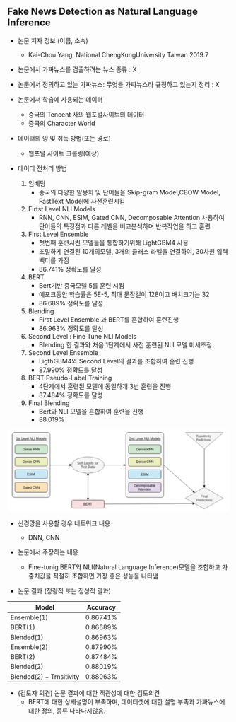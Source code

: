  ## Fake News Detection as Natural Language Inference
 
  * 논문 저자 정보 (이름, 소속)
    - Kai-Chou Yang, National ChengKungUniversity Taiwan 2019.7
  
  * 논문에서 가짜뉴스를 검출하려는 뉴스 종류 : X 
  * 논문에서 정의하고 있는 가짜뉴스: 무엇을 가짜뉴스라 규정하고 있는지 정리 : X
  
 * 논문에서 학습에 사용되는 데이터   
   - 중국의 Tencent 사의 웹포털사이트의 데이터 
   - 중국의 Character World
  
 * 데이터의 양 및 취득 방법(또는 경로)
   - 웹포털 사이트 크롤링(예상)
 * 데이터 전처리 방법   
   1. 임베딩
      - 중국의 다양한 말뭉치 및 단어들을 Skip-gram Model,CBOW Model, FastText Model에 사전훈련시킴
   2. Firtst Level NLI Models
      - RNN, CNN, ESIM, Gated CNN, Decomposable Attention 사용하여 단어들의 특징점과 다른 레벨을 비교분석하며 반복작업을 하고 훈련
   3. First Level Ensemble
         - 첫번째 훈련시킨 모델들을 통합하기위해 LightGBM4 사용
         - 조밀하게 연결된 10개의모델, 3개의 클래스 라벨을 연결하여, 30차원 입력벡터를 가짐
         - 86.741% 정확도를 달성
   4. BERT
        - Bert기반 중국모델 5를 훈련 시킴
        - 에포크동안 학습률은 5E-5, 최대 문장길이 128이고 배치크기는 32
        - 86.689% 정확도를 달성
   5. Blending
       - First Level Ensemble 과 BERT를 혼합하여 훈련진행
       - 86.963% 정확도를 달성
   6. Second Level : Fine Tune NLI Models
      - Blending 한 결과와 처음 1단계에서 사전 훈련된 NLI 모델 미세조정
   7. Second Level Ensemble
      - LigthGBM4와 Second Level의 결과를 조합하여 훈련 진행
      - 87.990% 정확도를 달성
   8. BERT Pseudo-Label Training
      - 4단계에서 훈련된 모델에 동일하개 3번 훈련을 진행
      - 87.484% 정확도를 달성
   9. Final Blending
      - Bert와 NLI 모델을 혼합하여 훈련을 진행
      - 88.019%  

![팩트체크과정](https://github.com/MDPJW/FakeNews/blob/master/image/Figure%201.PNG)

* 신경망을 사용할 경우 네트워크 내용    
  - DNN, CNN

* 논문에서 주장하는 내용
  - Fine-tunig BERT와 NLI(Natural Language Inference)모델을 조합하고 가중치값을 적절히 조합하면 가장 좋은 성능을 나타냄

* 논문 결과 (정량적 또는 정성적 결과)

|Model|Accuracy|
|-----|--------|
|Ensemble(1)|0.86741%|
|BERT(1)|0.86689%|
|Blended(1)|0.86963%|
|Ensemble(2)|0.87990%|
|BERT(2)|0.87484%|
|Blended(2)|0.88019%|
|Blended(2) + Trnsitivity|0.88063%|

 * (검토자 의견) 논문 결과에 대한 객관성에 대한 검토의견
   - BERT에 대한 상세설명이 부족하며, 데이터셋에 대한 설명 부족과 가짜뉴스에 대한 정의, 종류 나타나지않음. 
 
